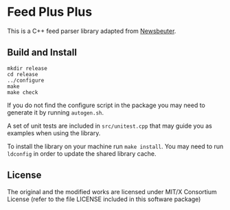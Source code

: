 # Feed Plus Plus
This is a C++ feed parser library adapted from
[Newsbeuter](https://github.com/akrennmair/newsbeuter).
## Build and Install

```
mkdir release
cd release
../configure
make
make check
```
If you do not find the configure script in the package
you may need to generate it by running ```autogen.sh```.

A set of unit tests are included in ```src/unitest.cpp``` that may
guide you as examples when using the library.

To install the library on your machine run ```make install```.
You may need to run ```ldconfig``` in order to update the shared library cache.


## License
The original and the modified works are licensed under
MIT/X Consortium License (refer to the file LICENSE
included in this software package)
